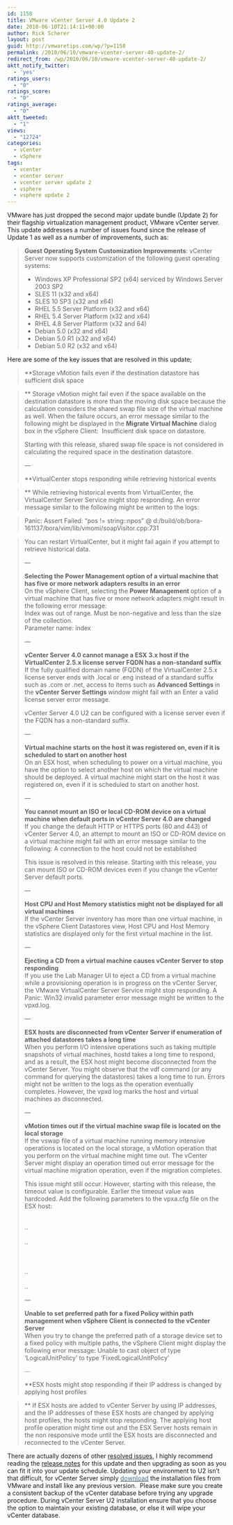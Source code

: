 ```yaml
---
id: 1158
title: VMware vCenter Server 4.0 Update 2
date: 2010-06-10T21:14:11+00:00
author: Rick Scherer
layout: post
guid: http://vmwaretips.com/wp/?p=1158
permalink: /2010/06/10/vmware-vcenter-server-40-update-2/
redirect_from: /wp/2010/06/10/vmware-vcenter-server-40-update-2/
aktt_notify_twitter:
  - 'yes'
ratings_users:
  - "0"
ratings_score:
  - "0"
ratings_average:
  - "0"
aktt_tweeted:
  - "1"
views:
  - "12724"
categories:
  - vCenter
  - vSphere
tags:
  - vcenter
  - vcenter server
  - vcenter server update 2
  - vsphere
  - vsphere update 2
---
```

VMware has just dropped the second major update bundle (Update 2) for their flagship virtualization management product, VMware vCenter server.  This update addresses a number of issues found since the release of Update 1 as well as a number of improvements, such as:

> **Guest Operating System Customization Improvements**: vCenter Server now supports customization of the following guest operating systems:
> 
>   * Windows XP Professional SP2 (x64) serviced by Windows Server 2003 SP2
>   * SLES 11 (x32 and x64)
>   * SLES 10 SP3 (x32 and x64)
>   * RHEL 5.5 Server Platform (x32 and x64)
>   * RHEL 5.4 Server Platform (x32 and x64)
>   * RHEL 4.8 Server Platform (x32 and 64)
>   * Debian 5.0 (x32 and x64)
>   * Debian 5.0 R1 (x32 and x64)
>   * Debian 5.0 R2 (x32 and x64)

Here are some of the key issues that are resolved in this update;



> **Storage vMotion fails even if the destination datastore has sufficient disk space
  
>** Storage vMotion might fail even if the space available on the destination datastore is more than the moving disk space because the calculation considers the shared swap file size of the virtual machine as well. When the failure occurs, an error message similar to the following might be displayed in the **Migrate Virtual Machine** dialog box in the vSphere Client:  Insufficient disk space on datastore.
> 
> <p align="left">
>   Starting with this release, shared swap file space is not considered in calculating the required space in the destination datastore.
> </p>
> 
> <p align="left">
>   &#8212;
> </p>
> 
> **VirtualCenter stops responding while retrieving historical events
  
>** While retrieving historical events from VirtualCenter, the VirtualCenter Server Service might stop responding. An error message similar to the following might be written to the logs:
  
> Panic: Assert Failed: &#8220;pos != string::npos&#8221; @ d:/build/ob/bora-161137/bora/vim/lib/vmomi/soapVisitor.cpp:731
  
> You can restart VirtualCenter, but it might fail again if you attempt to retrieve historical data.
> 
> &#8212;
> 
> <p align="left">
>   <strong>Selecting the Power Management option of a virtual machine that has five or more network adapters results in an error<br /> </strong>On the vSphere Client, selecting the <strong>Power Management </strong>option of a virtual machine that has five or more network adapters might result in the following error message:<br /> Index was out of range. Must be non-negative and less than the size of the collection.<br /> Parameter name: index
> </p>
> 
> <p align="left">
>   &#8212;
> </p>
> 
> <p align="left">
>   <strong>vCenter Server 4.0 cannot manage a ESX 3.x host if the VirtualCenter 2.5.x license server FQDN has a non-standard suffix<br /> </strong>If the fully qualified domain name (FQDN) of the VirtualCenter 2.5.x license server ends with .local or .eng instead of a standard suffix such as .com or .net, access to items such as <strong>Advanced Settings </strong>in the <strong>vCenter Server Settings </strong>window might fail with an Enter a valid license server error message.
> </p>
> 
> vCenter Server 4.0 U2 can be configured with a license server even if the FQDN has a non-standard suffix.
> 
> <p align="left">
>   &#8212;
> </p>
> 
> <p align="left">
>   <strong>Virtual machine starts on the host it was registered on, even if it is scheduled to start on another host<br /> </strong>On an ESX host, when scheduling to power on a virtual machine, you have the option to select another host on which the virtual machine should be deployed. A virtual machine might start on the host it was registered on, even if it is scheduled to start on another host.
> </p>
> 
> <p align="left">
>   &#8212;
> </p>
> 
> <p align="left">
>   <strong>You cannot mount an ISO or local CD-ROM device on a virtual machine when default ports in vCenter Server 4.0 are changed</strong><br /> If you change the default HTTP or HTTPS ports (80 and 443) of vCenter Server 4.0, an attempt to mount an ISO or CD-ROM device on a virtual machine might fail with an error message similar to the following: A connection to the host could not be established
> </p>
> 
> <p align="left">
>   This issue is resolved in this release. Starting with this release, you can mount ISO or CD-ROM devices even if you change the vCenter Server default ports.
> </p>
> 
> <p align="left">
>   &#8212;
> </p>
> 
> <p align="left">
>   <strong>Host CPU and Host Memory statistics might not be displayed for all virtual machines<br /> </strong>If the vCenter Server inventory has more than one virtual machine, in the vSphere Client Datastores view, Host CPU and Host Memory statistics are displayed only for the first virtual machine in the list.
> </p>
> 
> <p align="left">
>   &#8212;
> </p>
> 
> <p align="left">
>   <strong>Ejecting a CD from a virtual machine causes vCenter Server to stop responding<br /> </strong>If you use the Lab Manager UI to eject a CD from a virtual machine while a provisioning operation is in progress on the vCenter Server, the VMware VirtualCenter Server Service might stop responding. A Panic: Win32 invalid parameter error message might be written to the vpxd.log.
> </p>
> 
> <p align="left">
>   &#8212;
> </p>
> 
> <p align="left">
>   <strong>ESX hosts are disconnected from vCenter Server if enumeration of attached datastores takes a long time<br /> </strong>When you perform I/O intensive operations such as taking multiple snapshots of virtual machines, hostd takes a long time to respond, and as a result, the ESX host might become disconnected from the vCenter Server. You might observe that the vdf command (or any command for querying the datastores) takes a long time to run. Errors might not be written to the logs as the operation eventually completes. However, the vpxd log marks the host and virtual machines as disconnected.
> </p>
> 
> <p align="left">
>   &#8212;
> </p>
> 
> <p align="left">
>   <strong>vMotion times out if the virtual machine swap file is located on the local storage<br /> </strong>If the vswap file of a virtual machine running memory intensive operations is located on the local storage, a vMotion operation that you perform on the virtual machine might time out. The vCenter Server might display an operation timed out error message for the virtual machine migration operation, even if the migration completes.
> </p>
> 
> <p align="left">
>   This issue might still occur. However, starting with this release, the timeout value is configurable. Earlier the timeout value was hardcoded. Add the following parameters to the vpxa.cfg file on the ESX host:
> </p>
> 
> <p align="left">
>   <config><br /> ..<br /> <vpxa><br /> ..<br /> <vmotion><br /> <vmIdAcquireTimeout><New timeout value in seconds></vmIdAcquireTimeout><br /> </vmotion><br /> ..<br /> </vpxa><br /> ..<br /> </config>
> </p>
> 
> <p align="left">
>   &#8212;
> </p>
> 
> <p align="left">
>   <strong>Unable to set preferred path for a fixed Policy within path management when vSphere Client is connected to the vCenter Server<br /> </strong>When you try to change the preferred path of a storage device set to a fixed policy with multiple paths, the vSphere Client might display the following error message: Unable to cast object of type &#8216;LogicalUnitPolicy&#8217; to type &#8216;FixedLogicalUnitPolicy&#8217;
> </p>
> 
> <div>
>   <span style="font-family: Corbel; font-size: small;"><span style="font-family: Corbel; font-size: small;">&#8212;</span></span>
> </div>
> 
> **ESX hosts might stop responding if their IP address is changed by applying host profiles
  
>** If ESX hosts are added to vCenter Server by using IP addresses, and the IP addresses of these ESX hosts are changed by applying host profiles, the hosts might stop responding. The applying host profile operation might time out and the ESX Server hosts remain in the non responsive mode until the ESX hosts are disconnected and reconnected to the vCenter Server.

<p align="left">
  There are actually dozens of other <a href="http://www.vmware.com/support/vsphere4/doc/vsp_vc40_u2_rel_notes.html#resolvedissues" target="_blank">resolved issues</a>, I highly recommend reading the <a href="http://www.vmware.com/support/vsphere4/doc/vsp_vc40_u2_rel_notes.html" target="_blank">release notes</a> for this update and then upgrading as soon as you can fit it into your update schedule. Updating your environment to U2 isn’t that difficult, for vCenter Server simply <a href="http://downloads.vmware.com/d/info/datacenter_downloads/vmware_vsphere_4/4" target="_blank"><span style="color: #40748c;">download</span></a> the installation files from VMware and install like any previous version.  Please make sure you create a consistent backup of the vCenter database before trying any upgrade procedure. During vCenter Server U2 installation ensure that you choose the option to maintain your existing database, or else it will wipe your vCenter database.
</p>